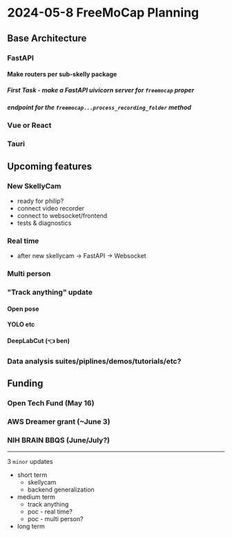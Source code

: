 # 2024-05-8 FreeMoCap Planning

## Base Architecture
### FastAPI
#### Make routers per sub-skelly package
##### First Task - make a FastAPI uivicorn server for `freemocap` proper    
##### endpoint for the `freemocap...process_recording_folder` method 
### Vue or React
### Tauri 


## Upcoming features
### New SkellyCam 
- ready for philip?
- connect video recorder
- connect to websocket/frontend 
- tests & diagnostics

### Real time 
- after new skellycam -> FastAPI -> Websocket
### Multi person 
### "Track anything" update
#### Open pose
#### YOLO etc
#### DeepLabCut (👈 ben)

### Data analysis suites/piplines/demos/tutorials/etc?


## Funding
### Open Tech Fund (May 16)
### AWS Dreamer grant (~June 3)
### NIH BRAIN BBQS (June/July?)


---

3 `minor` updates
- short term
  - skellycam
  - backend generalization
- medium term
  - track anything
  - poc - real time?
  - poc - multi person?
- long term